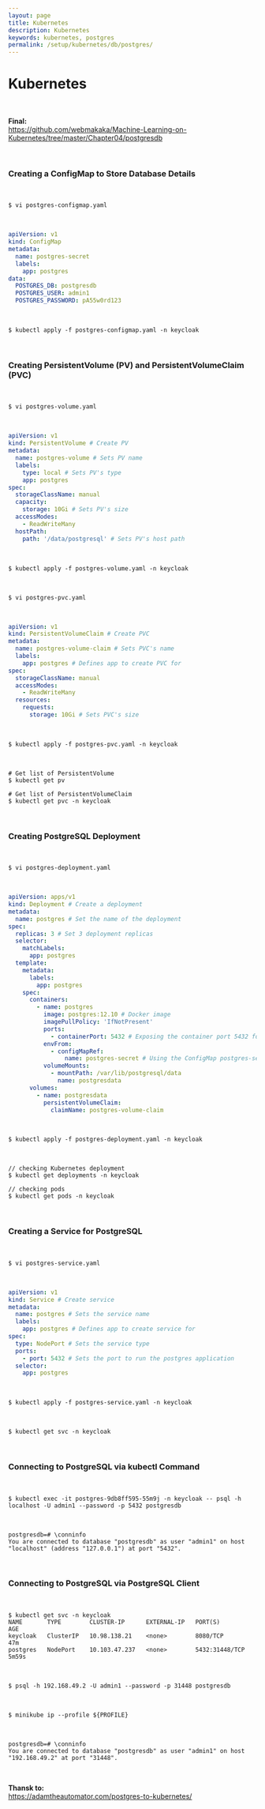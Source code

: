 ```yaml
---
layout: page
title: Kubernetes
description: Kubernetes
keywords: kubernetes, postgres
permalink: /setup/kubernetes/db/postgres/
---
```


# Kubernetes

<br/>

**Final:**  
https://github.com/webmakaka/Machine-Learning-on-Kubernetes/tree/master/Chapter04/postgresdb

<br/>

### Creating a ConfigMap to Store Database Details

<br/>

```
$ vi postgres-configmap.yaml
```

<br/>

```yaml
apiVersion: v1
kind: ConfigMap
metadata:
  name: postgres-secret
  labels:
    app: postgres
data:
  POSTGRES_DB: postgresdb
  POSTGRES_USER: admin1
  POSTGRES_PASSWORD: pA55w0rd123
```

<br/>

```
$ kubectl apply -f postgres-configmap.yaml -n keycloak
```

<br/>

### Creating PersistentVolume (PV) and PersistentVolumeClaim (PVC)

<br/>

```
$ vi postgres-volume.yaml
```

<br/>

```yaml
apiVersion: v1
kind: PersistentVolume # Create PV
metadata:
  name: postgres-volume # Sets PV name
  labels:
    type: local # Sets PV's type
    app: postgres
spec:
  storageClassName: manual
  capacity:
    storage: 10Gi # Sets PV's size
  accessModes:
    - ReadWriteMany
  hostPath:
    path: '/data/postgresql' # Sets PV's host path
```

<br/>

```
$ kubectl apply -f postgres-volume.yaml -n keycloak
```

<br/>

```
$ vi postgres-pvc.yaml
```

<br/>

```yaml
apiVersion: v1
kind: PersistentVolumeClaim # Create PVC
metadata:
  name: postgres-volume-claim # Sets PVC's name
  labels:
    app: postgres # Defines app to create PVC for
spec:
  storageClassName: manual
  accessModes:
    - ReadWriteMany
  resources:
    requests:
      storage: 10Gi # Sets PVC's size
```

<br/>

```
$ kubectl apply -f postgres-pvc.yaml -n keycloak
```

<br/>

```
# Get list of PersistentVolume
$ kubectl get pv

# Get list of PersistentVolumeClaim
$ kubectl get pvc -n keycloak
```

<br/>
 
### Creating PostgreSQL Deployment

<br/>

```
$ vi postgres-deployment.yaml
```

<br/>

```yaml
apiVersion: apps/v1
kind: Deployment # Create a deployment
metadata:
  name: postgres # Set the name of the deployment
spec:
  replicas: 3 # Set 3 deployment replicas
  selector:
    matchLabels:
      app: postgres
  template:
    metadata:
      labels:
        app: postgres
    spec:
      containers:
        - name: postgres
          image: postgres:12.10 # Docker image
          imagePullPolicy: 'IfNotPresent'
          ports:
            - containerPort: 5432 # Exposing the container port 5432 for PostgreSQL client connections.
          envFrom:
            - configMapRef:
                name: postgres-secret # Using the ConfigMap postgres-secret
          volumeMounts:
            - mountPath: /var/lib/postgresql/data
              name: postgresdata
      volumes:
        - name: postgresdata
          persistentVolumeClaim:
            claimName: postgres-volume-claim
```

<br/>

```
$ kubectl apply -f postgres-deployment.yaml -n keycloak
```

<br/>

```
// checking Kubernetes deployment
$ kubectl get deployments -n keycloak

// checking pods
$ kubectl get pods -n keycloak
```

<br/>

### Creating a Service for PostgreSQL

<br/>

```
$ vi postgres-service.yaml
```

<br/>

```yaml
apiVersion: v1
kind: Service # Create service
metadata:
  name: postgres # Sets the service name
  labels:
    app: postgres # Defines app to create service for
spec:
  type: NodePort # Sets the service type
  ports:
    - port: 5432 # Sets the port to run the postgres application
  selector:
    app: postgres
```

<br/>

```
$ kubectl apply -f postgres-service.yaml -n keycloak
```

<br/>

```
$ kubectl get svc -n keycloak
```

<br/>

### Connecting to PostgreSQL via kubectl Command

<br/>

```
$ kubectl exec -it postgres-9db8ff595-55m9j -n keycloak -- psql -h localhost -U admin1 --password -p 5432 postgresdb
```

<br/>

```
postgresdb=# \conninfo
You are connected to database "postgresdb" as user "admin1" on host "localhost" (address "127.0.0.1") at port "5432".
```

<br/>

### Connecting to PostgreSQL via PostgreSQL Client

<br/>

```
$ kubectl get svc -n keycloak
NAME       TYPE        CLUSTER-IP      EXTERNAL-IP   PORT(S)          AGE
keycloak   ClusterIP   10.98.138.21    <none>        8080/TCP         47m
postgres   NodePort    10.103.47.237   <none>        5432:31448/TCP   5m59s
```

<br/>

```
$ psql -h 192.168.49.2 -U admin1 --password -p 31448 postgresdb
```

<br/>

```
$ minikube ip --profile ${PROFILE}
```

<br/>

```
postgresdb=# \conninfo
You are connected to database "postgresdb" as user "admin1" on host "192.168.49.2" at port "31448".
```

<br/>

**Thansk to:**  
https://adamtheautomator.com/postgres-to-kubernetes/
